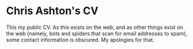 Chris Ashton's CV
=======

This my public CV. As this exists on the web, and as other things exist on the web (namely, bots and spiders that scan for email addresses to spam), some contact information is obscured. My apologies for that.